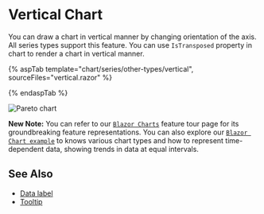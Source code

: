 # Vertical Chart

You can draw a chart in vertical manner by changing orientation of the axis. All series types support this feature. You can use `IsTransposed` property in chart to render a chart in vertical manner.

{% aspTab template="chart/series/other-types/vertical", sourceFiles="vertical.razor" %}

{% endaspTab %}

![Pareto chart](../images/othertypes/vertical.png)

**New Note:** You can refer to our [`Blazor Charts`](https://www.syncfusion.com/blazor-components/blazor-charts) feature tour page for its groundbreaking feature representations. You can also explore our [`Blazor Chart example`](https://blazor.syncfusion.com/demos/chart/line?theme=bootstrap4) to knows various chart types and how to represent time-dependent data, showing trends in data at equal intervals.

## See Also

* [Data label](../data-labels)
* [Tooltip](../tool-tip)